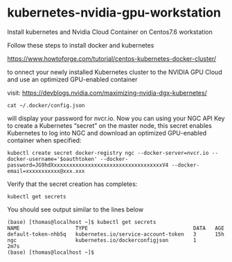 # kubernetes-nvidia-gpu-workstation
Install kubernetes and Nvidia Cloud Container on Centos7.6 workstation

Follow these steps to install docker and kubernetes

https://www.howtoforge.com/tutorial/centos-kubernetes-docker-cluster/

to onnect your newly installed Kubernetes cluster to the NVIDIA GPU Cloud and use an optimized GPU-enabled container

visit: 
https://devblogs.nvidia.com/maximizing-nvidia-dgx-kubernetes/
```
cat ~/.docker/config.json
```
will display your password for nvcr.io. Now you can using your NGC API Key to create a Kubernetes “secret” on the master node, this secret enables Kubernetes to log into NGC and download an optimized GPU-enabled container when specified:
```
kubectl create secret docker-registry ngc --docker-server=nvcr.io --docker-username='$oauthtoken' --docker-password=JG9hdXxxxxxxxxxxxxxxxxxxxxxxxxxxxxxxxxxxxV4 --docker-email=xxxxxxxxxxx@xxx.xxx
```
Verify that the secret creation has completes:
```
kubectl get secrets
```
You should see output similar to the lines below

```
(base) [thomas@localhost ~]$ kubectl get secrets
NAME                  TYPE                                  DATA   AGE
default-token-nhb5q   kubernetes.io/service-account-token   3      15h
ngc                   kubernetes.io/dockerconfigjson        1      2m7s
(base) [thomas@localhost ~]$ 
```
